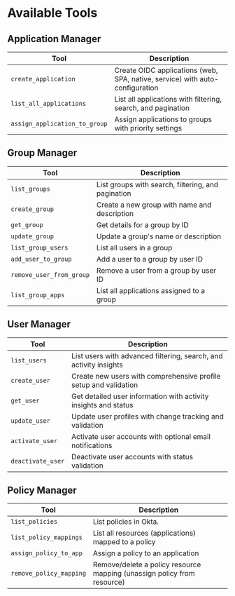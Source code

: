 # Available Tools

## Application Manager
| Tool | Description |
|------|-------------|
| `create_application` | Create OIDC applications (web, SPA, native, service) with auto-configuration |
| `list_all_applications` | List all applications with filtering, search, and pagination |
| `assign_application_to_group` | Assign applications to groups with priority settings |

## Group Manager
| Tool | Description |
|------|-------------|
| `list_groups` | List groups with search, filtering, and pagination |
| `create_group` | Create a new group with name and description |
| `get_group` | Get details for a group by ID |
| `update_group` | Update a group's name or description |
| `list_group_users` | List all users in a group |
| `add_user_to_group` | Add a user to a group by user ID |
| `remove_user_from_group` | Remove a user from a group by user ID |
| `list_group_apps` | List all applications assigned to a group |

## User Manager
| Tool | Description |
|------|-------------|
| `list_users` | List users with advanced filtering, search, and activity insights |
| `create_user` | Create new users with comprehensive profile setup and validation |
| `get_user` | Get detailed user information with activity insights and status |
| `update_user` | Update user profiles with change tracking and validation |
| `activate_user` | Activate user accounts with optional email notifications |
| `deactivate_user` | Deactivate user accounts with status validation | 

## Policy Manager
| Tool | Description |
|------|-------------|
| `list_policies` | List policies in Okta. |
| `list_policy_mappings` | List all resources (applications) mapped to a policy |
| `assign_policy_to_app` | Assign a policy to an application |
| `remove_policy_mapping` | Remove/delete a policy resource mapping (unassign policy from resource) | 